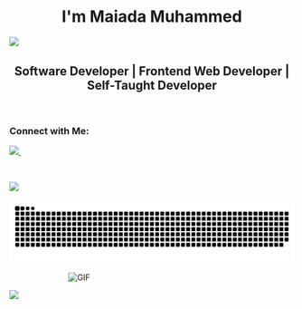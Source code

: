 <h1 align="center" text-underline="none" >I'm Maiada Muhammed </h1> <img src="https://user-images.githubusercontent.com/73097560/115834477-dbab4500-a447-11eb-908a-139a6edaec5c.gif">

<h2 align="center"> Software Developer | Frontend Web Developer | Self-Taught Developer </h2>
<br>

  <p align="center">
    <a href="https://www.google.com.eg/search?q=maiada+muhammed"> <!-- Google Me -->
 <!-- Text -->
    </a>
  </p>


<h3 align="left"> Connect with Me:</h3>
  <p align="left">
    <a href="https://www.linkedin.com/in/maiadafsd/"> <!-- LinkedIn Profile -->
      <img src="https://raw.githubusercontent.com/rahuldkjain/github-profile-readme-generator/master/src/images/icons/Social/linked-in-alt.svg" height="45"/>
    </a>&nbsp;
  </p>



<!--   <p align="left"> -->
<!--     <img src="https://go-skill-icons.vercel.app/api/iconsi=html,css,js,tailwindcss,git,figma"/> -->
<!--   </p> -->

  <br>

  <p align="left">
 <!-- Most Used Languages -->
    <img src="https://streak-stats.demolab.com/?user=maiadamuhammed&theme=lightcontrast" height="120"/> <!-- GitHub Streak -->
  </p>

  <p align="left">
    <img src="https://raw.githubusercontent.com/platane/snk/output/github-contribution-grid-snake-dark.svg"> <!-- Snake -->
  </p>



<!--
**MaiadaMuhammed/MaiadaMuhammed** is a ✨ _special_ ✨ repository because its `README.md` (this file) appears on your GitHub profile.

Here are some ideas to get you started:

- 🔭 I’m currently working on ...
- 🌱 I’m currently learning ...
- 👯 I’m looking to collaborate on ...
- 🤔 I’m looking for help with ...
- 💬 Ask me about ...
- 📫 How to reach me: ...
- 😄 Pronouns: ...
- ⚡ Fun fact: ...
-->




<img align="right" top="500" height="270" width="400" alt="GIF" src="https://github.com/sharif-islam96403/sharif-islam96403/blob/main/CatCode.gif">



<!--h1 without bottom border-->
<div id="user-content-toc">
<!--     <summary><h2 style="display: inline-block">Technologies That I Know👨🏻‍💻</h2></summary> -->

</div>
<!--tech stack icons-->
<br>


  <a href="https://skillicons.dev">
<!--     <img src="https://skillicons.dev/icons?i=git,aws,cpp,css,discord,docker,postgres,prisma,pug,dynamodb,express,figma,firebase,redis,github,html,java,js,linux,md,materialui,nginx,mongodb,mysql,nextjs,nodejs,postman,py,react,redux,tailwind,ts,vscode,kubernetes&perline=14" /> -->
<!--   </a> -->



<!-- Connect with me -->
<!--h2 without bottom border-->


<!--icons and links-->

<!-- <a href="https://twitter.com/1010nishant" target="blank"><img align="center" src="https://user-images.githubusercontent.com/88904952/234980676-61bfb021-ecc8-48f7-88e6-34c1b06c4a58.png" alt="twitter" height="50" width="50" /></a> 
<a href="https://www.instagram.com/nishant.jangir.1010/" target="blank"><img align="center" src="https://user-images.githubusercontent.com/88904952/234981169-2dd1e58f-4b7e-468c-8213-034ba62156c3.png" alt="instagram" height="50" width="50" /></a>
<a href="https://1010nishant.hashnode.dev/" target="blank"><img align="center" src="https://user-images.githubusercontent.com/88904952/234982196-562aea17-5532-4550-8c08-1c7cb994a541.png" alt="hashnode" height="50" width="50" /></a>
<a href="https://discordapp.com/users/957722095381540874" target="blank"><img align="center" src="https://user-images.githubusercontent.com/88904952/234982627-019fd336-6248-453c-9b05-97c13fd1d207.png" alt="discord" height="50" width="50" /></a>
   -->
</p>



<!--profile visit count-->


<!--horizontal divider(gradiant)-->
<img src="https://user-images.githubusercontent.com/73097560/115834477-dbab4500-a447-11eb-908a-139a6edaec5c.gif">

  

